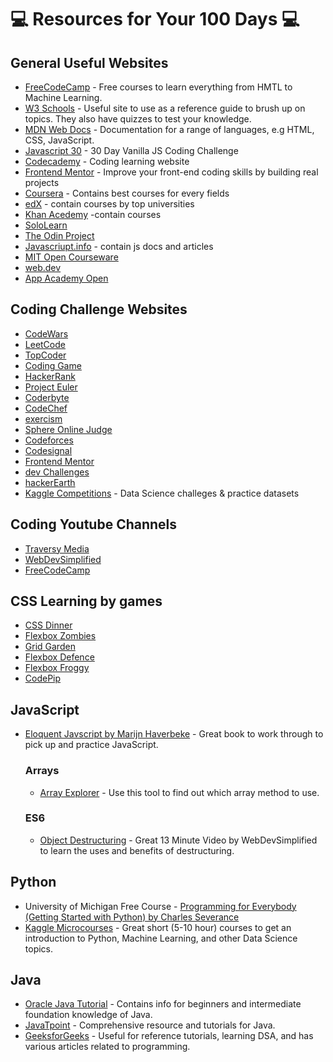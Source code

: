 # :computer: Resources for Your 100 Days :computer:

## General Useful Websites

* [FreeCodeCamp](https://www.freecodecamp.org/learn/) - Free courses to learn everything from HMTL to Machine Learning.
* [W3 Schools](https://www.w3schools.com/) - Useful site to use as a reference guide to brush up on topics. They also have quizzes to test your knowledge.
* [MDN Web Docs](https://developer.mozilla.org/en-US/) - Documentation for a range of languages, e.g HTML, CSS, JavaScript.
* [Javascript 30](https://javascript30.com/) - 30 Day Vanilla JS Coding Challenge
* [Codecademy](https://www.codecademy.com/) - Coding learning website
* [Frontend Mentor](https://www.frontendmentor.io/) - Improve your front-end coding skills by building real projects
* [Coursera](https://www.coursera.org/in) - Contains best courses for every fields
* [edX](https://www.edx.org/) - contain courses by top universities
* [Khan Acedemy](https://www.khanacademy.org/) -contain courses
* [SoloLearn](https://www.sololearn.com/home)
* [The Odin Project](https://www.theodinproject.com/)
* [Javascriupt.info](https://javascript.info/) - contain js docs and articles
* [MIT Open Courseware](https://ocw.mit.edu/)
* [web.dev](https://web.dev/)
* [App Academy Open](https://open.appacademy.io/)

## Coding Challenge Websites

* [CodeWars](https://www.codewars.com/) 
* [LeetCode](https://leetcode.com/) 
* [TopCoder](https://topcoder.com/)
* [Coding Game](https://www.codingame.com/)
* [HackerRank](https://www.hackerrank.com/)
* [Project Euler](https://projecteuler.net/)
* [Coderbyte](https://projecteuler.net/)
* [CodeChef](https://www.codechef.com/)
* [exercism](https://exercism.io/)
* [Sphere Online Judge](https://spoj.com/)
* [Codeforces](https://codeforces.com/)
* [Codesignal](https://codesignal.com/)
* [Frontend Mentor](https://www.frontendmentor.io/)
* [dev Challenges](https://devchallenges.io/)
* [hackerEarth](https://www.hackerearth.com/)
* [Kaggle Competitions](https://www.kaggle.com/competitions) - Data Science challeges & practice datasets


## Coding Youtube Channels 

* [Traversy Media](https://www.youtube.com/c/TraversyMedia/featured)
* [WebDevSimplified](https://www.youtube.com/c/WebDevSimplified/featured)
* [FreeCodeCamp](https://www.youtube.com/c/Freecodecamp/featured)

## CSS Learning by games
* [CSS Dinner](https://flukeout.github.io/)
* [Flexbox Zombies](https://mastery.games/)
* [Grid Garden](https://mastery.games/)
* [Flexbox Defence](http://www.flexboxdefense.com/)
* [Flexbox Froggy](https://flexboxfroggy.com/)
* [CodePip](https://codepip.com/)

## JavaScript

* [Eloquent Javscript by Marijn Haverbeke](https://eloquentjavascript.net/index.html) - Great book to work through to pick up and practice JavaScript. 

  ### Arrays
  * [Array Explorer](https://sdras.github.io/array-explorer/) - Use this tool to find out which array method to use. 
  ### ES6
  * [Object Destructuring](https://www.youtube.com/watch?v=NIq3qLaHCIs&list=LL&index=51) - Great 13 Minute Video by WebDevSimplified to learn the uses and benefits of destructuring.

## Python
* University of Michigan Free Course - [Programming for Everybody (Getting Started with Python) by Charles Severance](https://www.futurelearn.com/courses/programming-for-everybody-python)
* [Kaggle Microcourses](https://www.kaggle.com/learn) - Great short (5-10 hour) courses to get an introduction to Python, Machine Learning, and other Data Science topics.

## Java

* [Oracle Java Tutorial](https://docs.oracle.com/javase/tutorial/tutorialLearningPaths.html) - Contains info for beginners and intermediate foundation knowledge of Java.
* [JavaTpoint](https://www.javatpoint.com/java-tutorial)  - Comprehensive resource and tutorials for Java.
* [GeeksforGeeks](https://www.geeksforgeeks.org/) - Useful for reference tutorials, learning DSA, and has various articles related to programming.
